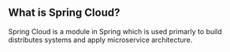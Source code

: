 ## What is Spring Cloud?
Spring Cloud is a module in Spring which is used primarly to build distributes systems and apply microservice architecture.
